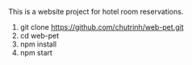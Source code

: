 This is a website project for hotel room reservations.
1. git clone https://github.com/chutrinh/web-pet.git
2. cd web-pet
3. npm install
4. npm start
